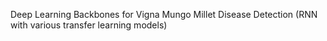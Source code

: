 Deep Learning Backbones for Vigna Mungo Millet Disease Detection (RNN with various transfer learning models)
